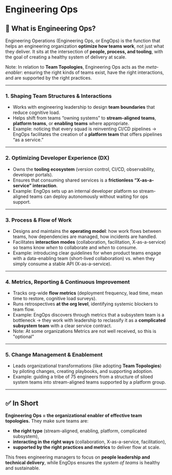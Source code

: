 # Engineering Ops

## 🔧 What is Engineering Ops?

Engineering Operations (Engineering Ops, or EngOps) is the function that helps an engineering organization **optimize how teams work**, not just what they deliver. It sits at the intersection of **people, process, and tooling**, with the goal of creating a healthy system of delivery at scale.

Note: In relation to **Team Topologies**, Engineering Ops acts as the *meta-enabler*: ensuring the right kinds of teams exist, have the right interactions, and are supported by the right practices.

---

### 1. **Shaping Team Structures & Interactions**

* Works with engineering leadership to design **team boundaries** that reduce cognitive load.
* Helps shift from teams “owning systems” to **stream-aligned teams**, **platform teams**, or **enabling teams** where appropriate.
* Example: noticing that every squad is reinventing CI/CD pipelines → EngOps facilitates the creation of a **platform team** that offers pipelines “as a service.”

---

### 2. **Optimizing Developer Experience (DX)**

* Owns the **tooling ecosystem** (version control, CI/CD, observability, developer portals).
* Ensures that consuming shared services is a **frictionless “X-as-a-service” interaction**.
* Example: EngOps sets up an internal developer platform so stream-aligned teams can deploy autonomously without waiting for ops support.

---

### 3. **Process & Flow of Work**

* Designs and maintains the **operating model**: how work flows between teams, how dependencies are managed, how incidents are handled.
* Facilitates **interaction modes** (collaboration, facilitation, X-as-a-service) so teams know *when* to collaborate and *when* to consume.
* Example: introducing clear guidelines for when product teams engage with a data-enabling team (short-lived collaboration) vs. when they simply consume a stable API (X-as-a-service).

---

### 4. **Metrics, Reporting & Continuous Improvement**

* Tracks org-wide **flow metrics** (deployment frequency, lead time, mean time to restore, cognitive load surveys).
* Runs retrospectives **at the org level**, identifying systemic blockers to team flow.
* Example: EngOps discovers through metrics that a subsystem team is a bottleneck → they work with leadership to reclassify it as a **complicated subsystem team** with a clear service contract.
* Note: At some organizations Metrics are not well received, so this is "optional"

---

### 5. **Change Management & Enablement**

* Leads organizational transformations (like adopting **Team Topologies**) by piloting changes, creating playbooks, and supporting adoption.
* Example: guiding a tribe of 75 engineers from a structure of siloed system teams into stream-aligned teams supported by a platform group.

---

## ✅ In Short

**Engineering Ops = the organizational enabler of effective team topologies.**
They make sure teams are:

* **the right type** (stream-aligned, enabling, platform, complicated subsystem),
* **interacting in the right ways** (collaboration, X-as-a-service, facilitation),
* **supported by the right practices and metrics** to deliver flow at scale.

This frees engineering managers to focus on **people leadership and technical delivery**, while EngOps ensures the *system of teams* is healthy and sustainable.
